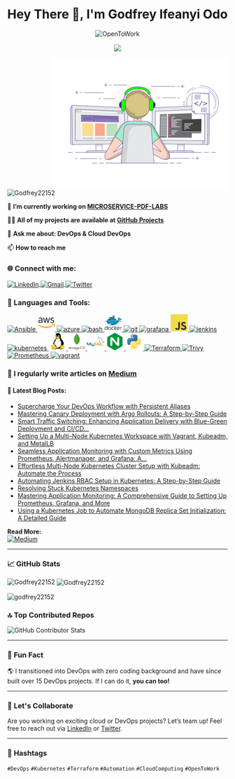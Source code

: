 <h1 align="center">Hey There 👋, I'm Godfrey Ifeanyi Odo</h1>

<p align="center">
  <img src="https://readme-typing-svg.herokuapp.com?font=Fira+Code&size=30&duration=4000&pause=20000&center=true&vCenter=true&width=500&height=50&lines=%23OpenToWork&colors=FF5733,33FF57,3357FF,F5A623,FF33A6" alt="OpenToWork">
</p>

<p align="center">
  <img align="center" src="https://readme-typing-svg.herokuapp.com?center=true&vCenter=true&width=500&height=50&lines=Hey+Everyone!👋;I'm+a+DevOps+Engineer.;🔧Building+Resilient+Systems.;🌱Passionate+about+Collaboration.;🌟Believer+in+the+DevOps+Culture.;🛠️Let’s+Build+Scalable+Infrastructure!">
</p>


<img align="right" alt="Coding" width="400" src="https://raw.githubusercontent.com/devSouvik/devSouvik/master/gif3.gif">

<p align="left"> <img src="https://komarev.com/ghpvc/?username=Godfrey22152&label=Profile%20views&color=0e75b6&style=flat" alt="Godfrey22152" /> </p>

🔭 **I’m currently working on [MICROSERVICE-PDF-LABS](https://github.com/Godfrey22152/MICROSERVICE-PDF-LABS.git)**

👨‍💻 **All of my projects are available at [GitHub Projects](https://github.com/Godfrey22152?tab=repositories)**

💬 **Ask me about: DevOps & Cloud DevOps**

📫 **How to reach me** 


<h3 align="left"> 🌐 Connect with me:</h3>
<p align="left">
  <a href="https://www.linkedin.com/in/godfrey-ifeanyi" target="blank">
    <img align="center" src="https://raw.githubusercontent.com/rahuldkjain/github-profile-readme-generator/master/src/images/icons/Social/linked-in-alt.svg" alt="LinkedIn" height="30" width="40" />
  </a>
  <a href="mailto:godfreyifeanyi45@gmail.com" target="blank">
    <img align="center" src="https://upload.wikimedia.org/wikipedia/commons/4/4e/Gmail_Icon.png" alt="Gmail" height="30" width="40" />
  </a>
  <a href="https://x.com/ifeanyi_godfrey" target="blank">
    <img align="center" src="https://raw.githubusercontent.com/rahuldkjain/github-profile-readme-generator/master/src/images/icons/Social/twitter.svg" alt="Twitter" height="30" width="40" />
  </a>
</p>


<h3 align="left">🚀 Languages and Tools:</h3>
<p align="left"> <a href="https://www.ansible.com/" target="_blank" rel="noreferrer"> <img src="https://www.vectorlogo.zone/logos/ansible/ansible-icon.svg" alt="Ansible" width="40" height="40"/> </a> <a href="https://aws.amazon.com" target="_blank" rel="noreferrer"> <img src="https://raw.githubusercontent.com/devicons/devicon/master/icons/amazonwebservices/amazonwebservices-original-wordmark.svg" alt="aws" width="40" height="40"/> </a> <a href="https://azure.microsoft.com/en-in/" target="_blank" rel="noreferrer"> <img src="https://www.vectorlogo.zone/logos/microsoft_azure/microsoft_azure-icon.svg" alt="azure" width="40" height="40"/> </a> <a href="https://www.gnu.org/software/bash/" target="_blank" rel="noreferrer"> <img src="https://www.vectorlogo.zone/logos/gnu_bash/gnu_bash-icon.svg" alt="bash" width="40" height="40"/> </a> <a href="https://www.docker.com/" target="_blank" rel="noreferrer"> <img src="https://raw.githubusercontent.com/devicons/devicon/master/icons/docker/docker-original-wordmark.svg" alt="docker" width="40" height="40"/> </a> <a href="https://git-scm.com/" target="_blank" rel="noreferrer"> <img src="https://www.vectorlogo.zone/logos/git-scm/git-scm-icon.svg" alt="git" width="40" height="40"/> </a> <a href="https://grafana.com" target="_blank" rel="noreferrer"> <img src="https://www.vectorlogo.zone/logos/grafana/grafana-icon.svg" alt="grafana" width="40" height="40"/> </a> <a href="https://developer.mozilla.org/en-US/docs/Web/JavaScript" target="_blank" rel="noreferrer"> <img src="https://raw.githubusercontent.com/devicons/devicon/master/icons/javascript/javascript-original.svg" alt="javascript" width="40" height="40"/> </a> <a href="https://www.jenkins.io" target="_blank" rel="noreferrer"> <img src="https://www.vectorlogo.zone/logos/jenkins/jenkins-icon.svg" alt="jenkins" width="40" height="40"/> </a> <a href="https://kubernetes.io" target="_blank" rel="noreferrer"> <img src="https://www.vectorlogo.zone/logos/kubernetes/kubernetes-icon.svg" alt="kubernetes" width="40" height="40"/> </a> <a href="https://www.linux.org/" target="_blank" rel="noreferrer"> <img src="https://raw.githubusercontent.com/devicons/devicon/master/icons/linux/linux-original.svg" alt="linux" width="40" height="40"/> </a> <a href="https://www.mongodb.com/" target="_blank" rel="noreferrer"> <img src="https://raw.githubusercontent.com/devicons/devicon/master/icons/mongodb/mongodb-original-wordmark.svg" alt="mongodb" width="40" height="40"/> </a> <a href="https://www.mysql.com/" target="_blank" rel="noreferrer"> <img src="https://raw.githubusercontent.com/devicons/devicon/master/icons/mysql/mysql-original-wordmark.svg" alt="mysql" width="40" height="40"/> </a> <a href="https://www.nginx.com" target="_blank" rel="noreferrer"> <img src="https://raw.githubusercontent.com/devicons/devicon/master/icons/nginx/nginx-original.svg" alt="nginx" width="40" height="40"/> </a> <a href="https://www.python.org" target="_blank" rel="noreferrer"> <img src="https://raw.githubusercontent.com/devicons/devicon/master/icons/python/python-original.svg" alt="python" width="40" height="40"/> </a> <a href="https://www.terraform.io/" target="_blank" rel="noreferrer"> <img src="https://www.vectorlogo.zone/logos/terraformio/terraformio-icon.svg" alt="Terraform" width="40" height="40"/> </a> <a href="https://trivy.dev/" target="_blank" rel="noreferrer"> <img src="https://www.vectorlogo.zone/logos/aquasec/aquasec-icon.svg" alt="Trivy" width="40" height="40"/> </a> <a href="https://prometheus.io/" target="_blank" rel="noreferrer"> <img src="https://www.vectorlogo.zone/logos/prometheusio/prometheusio-icon.svg" alt="Prometheus" width="40" height="40"/> </a> 
<a href="https://www.vagrantup.com/" target="_blank" rel="noreferrer"> <img src="https://www.vectorlogo.zone/logos/vagrantup/vagrantup-icon.svg" alt="vagrant" width="40" height="40"/> </a> </p>


### 📝 I regularly write articles on [Medium](https://medium.com/@godfreyifeanyi50)
  #### 📕 Latest Blog Posts:

  <!-- BLOG-POST-LIST:START -->
- [Supercharge Your DevOps Workflow with Persistent Aliases](https://medium.com/@godfreyifeanyi50/supercharge-your-devops-workflow-with-persistent-aliases-0f08619e2dcc?source=rss-147458cff86a------2)
- [Mastering Canary Deployment with Argo Rollouts: A Step-by-Step Guide](https://medium.com/@godfreyifeanyi50/mastering-canary-deployment-with-argo-rollouts-a-step-by-step-guide-954d05624a38?source=rss-147458cff86a------2)
- [Smart Traffic Switching: Enhancing Application Delivery with Blue-Green Deployment and CI/CD…](https://medium.com/@godfreyifeanyi50/smart-traffic-switching-enhancing-application-delivery-with-blue-green-deployment-and-ci-cd-a7a5654a414f?source=rss-147458cff86a------2)
- [Setting Up a Multi-Node Kubernetes Workspace with Vagrant, Kubeadm, and MetalLB](https://medium.com/@godfreyifeanyi50/setting-up-a-multi-node-kubernetes-workspace-with-vagrant-kubeadm-and-metallb-c1b51d7d394e?source=rss-147458cff86a------2)
- [Seamless Application Monitoring with Custom Metrics Using Prometheus, Alertmanager, and Grafana: A…](https://medium.com/@godfreyifeanyi50/seamless-application-monitoring-with-custom-metrics-using-prometheus-alertmanager-and-grafana-a-bef3a85e36ec?source=rss-147458cff86a------2)
- [Effortless Multi-Node Kubernetes Cluster Setup with Kubeadm: Automate the Process](https://medium.com/@godfreyifeanyi50/effortless-multi-node-kubernetes-cluster-setup-with-kubeadm-automate-the-process-35ed86b40435?source=rss-147458cff86a------2)
- [Automating Jenkins RBAC Setup in Kubernetes: A Step-by-Step Guide](https://medium.com/@godfreyifeanyi50/automating-jenkins-rbac-setup-in-kubernetes-a-step-by-step-guide-f39eeee9d7b8?source=rss-147458cff86a------2)
- [Resolving Stuck Kubernetes Namespaces](https://medium.com/@godfreyifeanyi50/resolving-stuck-kubernetes-namespaces-c4695a4c613d?source=rss-147458cff86a------2)
- [Mastering Application Monitoring: A Comprehensive Guide to Setting Up Prometheus, Grafana, and More](https://medium.com/@godfreyifeanyi50/mastering-application-monitoring-a-comprehensive-guide-to-setting-up-prometheus-grafana-and-more-e60227dad996?source=rss-147458cff86a------2)
- [Using a Kubernetes Job to Automate MongoDB Replica Set Initialization: A Detailed Guide](https://medium.com/@godfreyifeanyi50/using-a-kubernetes-job-to-automate-mongodb-replica-set-initialization-a-detailed-guide-ea75a5353ed2?source=rss-147458cff86a------2)
<!-- BLOG-POST-LIST:END -->

<b>Read More:</b>
<br>
<a href="https://medium.com/@godfreyifeanyi50" target="_blank" rel="noreferrer">
  <img src="https://upload.wikimedia.org/wikipedia/commons/e/ec/Medium_logo_Monogram.svg" alt="Medium" width="40" height="40"/>
</a>

---

### 📈 **GitHub Stats**

<p><img align="left" src="https://github-readme-stats.vercel.app/api/top-langs?username=Godfrey22152&show_icons=true&locale=en&layout=compact" alt="Godfrey22152" /></p>

<p>&nbsp;<img align="center" src="https://github-readme-stats.vercel.app/api?username=Godfrey22152&show_icons=true&locale=en" alt="Godfrey22152" /></p>

<p><img align="center" src="https://github-readme-streak-stats.herokuapp.com/?user=godfrey22152&" alt="godfrey22152" /></p>


### 🔝 Top Contributed Repos

<img src="https://github-contributor-stats.vercel.app/api?username=Godfrey22152&limit=5&theme=flat&combine_all_yearly_contributions=true" alt="GitHub Contributor Stats" />

---

### 📣 **Fun Fact**
🌎 I transitioned into DevOps with zero coding background and have since built over 15 DevOps projects. If I can do it, **you can too!**

---

### 📌 **Let's Collaborate**
Are you working on exciting cloud or DevOps projects? Let’s team up! Feel free to reach out via [LinkedIn](https://www.linkedin.com/in/godfrey-ifeanyi) or [Twitter](https://x.com/ifeanyi_godfrey).

---

### 🎯 **Hashtags**
`#DevOps` `#Kubernetes` `#Terraform` `#Automation` `#CloudComputing` `#OpenToWork`

